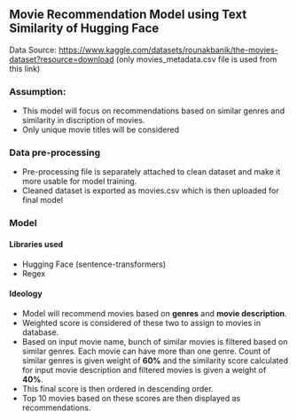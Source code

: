 ## Movie Recommendation Model using Text Similarity of Hugging Face

Data Source: https://www.kaggle.com/datasets/rounakbanik/the-movies-dataset?resource=download
(only movies_metadata.csv file is used from this link)

### Assumption:
  - This model will focus on recommendations based on similar genres and similarity in discription of movies.
  - Only unique movie titles will be considered

### Data pre-processing
  - Pre-processing file is separately attached to clean dataset and make it more usable for model training.
  - Cleaned dataset is exported as movies.csv which is then uploaded for final model

### Model

#### Libraries used
  - Hugging Face (sentence-transformers)
  - Regex

#### Ideology
  - Model will recommend movies based on **genres** and **movie description**.
  - Weighted score is considered of these two to assign to movies in database.
  - Based on input movie name, bunch of similar movies is filtered based on similar genres. Each movie can have more than one genre. Count of similar genres is given weight of **60%** and the similarity score calculated for input movie description and filtered movies is given a weight of **40%**.
  - This final score is then ordered in descending order.
  - Top 10 movies based on these scores are then displayed as recommendations.
